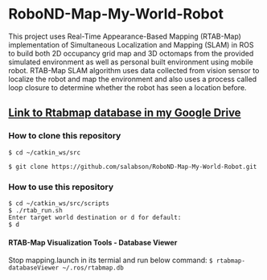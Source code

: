# RoboND-Map-My-World-Robot
This project uses Real-Time Appearance-Based Mapping (RTAB-Map) implementation of
Simultaneous Localization and Mapping (SLAM) in ROS to build both 2D occupancy grid map and 3D
octomaps from the provided simulated environment as well as personal built environment using
mobile robot. RTAB-Map SLAM algorithm uses data collected from vision sensor to localize the
robot and map the environment and also uses a process called loop closure to determine whether the robot has seen a location before.

## [Link to Rtabmap database in my Google Drive](https://drive.google.com/open?id=1a1bOgV17lL1ZaITwrdh_DuOibPiso5RU)

### How to clone this repository
```
$ cd ~/catkin_ws/src

$ git clone https://github.com/salabson/RoboND-Map-My-World-Robot.git
```

### How to use this repository
```
$ cd ~/catkin_ws/src/scripts
$ ./rtab_run.sh
Enter target world destination or d for default:
$ d
```

#### RTAB-Map Visualization Tools - Database Viewer
Stop mapping.launch in its termial and run below command:
`$ rtabmap-databaseViewer ~/.ros/rtabmap.db `
